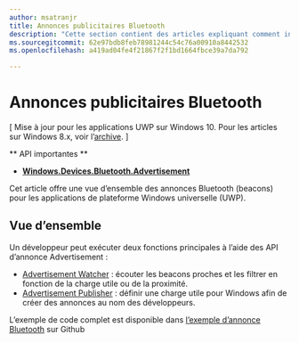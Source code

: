 ```yaml
---
author: msatranjr
title: Annonces publicitaires Bluetooth
description: "Cette section contient des articles expliquant comment intégrer des annonces Bluetooth Low Energy (LE) dans les applications de plateforme Windows universelle (UWP) par le biais de l’utilisateur des API AdvertisementWatcher et AdvertisementPublisher."
ms.sourcegitcommit: 62e97bdb8feb78981244c54c76a00910a8442532
ms.openlocfilehash: a419ad04fe4f21867f2f1bd1664fbce39a7da792

---
```


# Annonces publicitaires Bluetooth

\[ Mise à jour pour les applications UWP sur Windows 10. Pour les articles sur Windows 8.x, voir l’[archive](http://go.microsoft.com/fwlink/p/?linkid=619132). \]

** API importantes ** 

-   [**Windows.Devices.Bluetooth.Advertisement**](https://msdn.microsoft.com/library/windows/apps/windows.devices.bluetooth.advertisement.aspx)

Cet article offre une vue d’ensemble des annonces Bluetooth (beacons) pour les applications de plateforme Windows universelle (UWP).  

## Vue d’ensemble

Un développeur peut exécuter deux fonctions principales à l’aide des API d’annonce Advertisement :

-   [Advertisement Watcher](https://msdn.microsoft.com/library/windows/apps/windows.devices.bluetooth.advertisement.bluetoothleadvertisementwatcher.aspx) : écouter les beacons proches et les filtrer en fonction de la charge utile ou de la proximité.  
-   [Advertisement Publisher](https://msdn.microsoft.com/library/windows/apps/windows.devices.bluetooth.advertisement.bluetoothleadvertisementpublisher.aspx) : définir une charge utile pour Windows afin de créer des annonces au nom des développeurs.  

L’exemple de code complet est disponible dans [l’exemple d’annonce Bluetooth](http://go.microsoft.com/fwlink/p/?LinkId=619990) sur Github



<!--HONumber=Jun16_HO4-->


